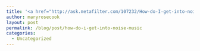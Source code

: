 ```yaml
---
title: '<a href="http://ask.metafilter.com/107232/How-do-I-get-into-noise-music#comment">How do I get into noise music?</a>'
author: maryrosecook
layout: post
permalink: /blog/post/how-do-i-get-into-noise-music
categories:
  - Uncategorized
---
```

